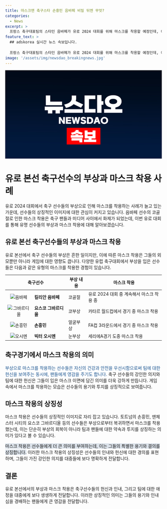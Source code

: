 ```yaml
---
title: 마스크맨 축구스타 손흥민 음바페 비밀 뒤엔 무엇?
categories:
  - News
excerpt: >
  프랑스 축구대표팀의 스타인 음바페가 유로 2024 대회를 위해 마스크를 착용할 예정인데, 이는 축구 선수들 중에선 처음이 아닌 일이다. 그바르디올, 손흥민, 오시멘, 케인, 코스타, 파브레가스, 레반도프스키, 토레스, 데 로시, 테리, 개스코인 등 많은 축구 선수들이 부상으로부터 얼굴을 보호하기 위해 마스크를 착용한 경험이 있다. 음바페의 마스크 착용은 사회적 관심을 끌 것으로 보인다.
feature_text: >
  ## adskorea 실시간 뉴스 속보입니다.

  프랑스 축구대표팀의 스타인 음바페가 유로 2024 대회를 위해 마스크를 착용할 예정인데, 이는 축구 선수들 중에선 처음이 아닌 일이다. 그바르디올, 손흥민, 오시멘, 케인, 코스타, 파브레가스, 레반도프스키, 토레스, 데 로시, 테리, 개스코인 등 많은 축구 선수들이 부상으로부터 얼굴을 보호하기 위해 마스크를 착용한 경험이 있다. 음바페의 마스크 착용은 사회적 관심을 끌 것으로 보인다.
image: '/assets/img/newsdao_breakingnews.jpg'
---
```


<p><img src="/assets/img/newsdao_breakingnews.jpg" alt="adskorea 속보" /></p>

<h1>유로 본선 축구선수의 부상과 마스크 착용 사례</h1>

<p data-ke-size="size16">유로 2024 대회에서 축구 선수들의 부상으로 인해 마스크를 착용하는 사례가 늘고 있는 가운데, 선수들의 상징적인 이미지에 대한 관심이 커지고 있습니다. 음바페 선수의 코골절로 인한 마스크 착용은 축구 팬들과 미디어 사이에서 화제가 되었는데, 이번 유로 대회를 통해 유명 선수들의 부상과 마스크 착용에 대해 알아보겠습니다.</p>

<h2 data-ke-size="size26">유로 본선 축구선수들의 부상과 마스크 착용</h2>

<p>유로 본선에서 축구 선수들의 부상은 흔한 일이지만, 이에 따른 마스크 착용은 그들의 외모뿐만 아니라 게임에 대한 영향도 큽니다. 다양한 유럽 축구대회에서 부상을 입은 선수들은 다음과 같은 유형의 마스크를 착용한 경험이 있습니다.</p>

<table>
    <thead>
        <tr>
            <th colspan="2">축구선수</th>
            <th>부상 내용</th>
            <th>마스크 착용</th>
        </tr>
    </thead>
    <tbody>
        <tr>
            <td style="text-align: center;"><img src="https://example.com/음바페.jpg" alt="음바페" width="100"></td>
            <td><b>킬리안 음바페</b></td>
            <td>코골절</td>
            <td>유로 2024 대회 중 계속해서 마스크 착용 중</td>
        </tr>
        <tr>
            <td style="text-align: center;"><img src="https://example.com/그바르디올.jpg" alt="그바르디올" width="100"></td>
            <td><b>요스코 그바르디올</b></td>
            <td>코부상</td>
            <td>카타르 월드컵에서 경기 중 마스크 착용</td>
        </tr>
        <tr>
            <td style="text-align: center;"><img src="https://example.com/손흥민.jpg" alt="손흥민" width="100"></td>
            <td><b>손흥민</b></td>
            <td>얼굴부상</td>
            <td>FA컵 3라운드에서 경기 중 마스크 착용</td>
        </tr>
        <tr>
            <td style="text-align: center;"><img src="https://example.com/오시멘.jpg" alt="오시멘" width="100"></td>
            <td><b>빅터 오시멘</b></td>
            <td>눈부상</td>
            <td>세리에A경기 도중 마스크 착용</td>
        </tr>
    </tbody>
</table>

<h2 data-ke-size="size26">축구경기에서 마스크 착용의 의미</h2>

<p><span style="color: #1a5490;">부상으로 마스크를 착용하는 선수들은 자신의 건강과 안전을 우선시함으로써 팀에 대한 헌신을 보여주는 동시에, 팬들에게 영감을 주기도 합니다.</span> 축구 선수들의 강인한 의지와 팀에 대한 헌신은 그들이 입은 마스크 이면에 담긴 의미를 더욱 강하게 만듭니다. 게임 속에서 마스크를 착용하는 모습은 선수들의 용기와 투지를 상징적으로 보여줍니다.</p>

<h2 data-ke-size="size26">마스크 착용의 상징성</h2>

<p>마스크 착용은 선수들의 상징적인 이미지로 자리 잡고 있습니다. 토트넘의 손흥민, 맨체스터 시티의 요스코 그바르디올 등의 선수들은 부상으로부터 복귀하면서 마스크를 착용했는데, 이는 단순히 부상의 회복이 아니라 팀과 팬들에 대한 약속과 투지를 상징하는 의미가 있다고 볼 수 있습니다.</p>

<p><span style="background-color: #21538527;">마스크 착용은 선수들에게 더 큰 의미를 부여하는데, 이는 그들의 특별한 용기와 결의를 상징합니다.</span> 이러한 마스크 착용의 상징성은 선수들의 인내와 헌신에 대한 경의를 표현하며, 그들이 가진 강인한 의지를 대중들에 보다 명확하게 전달합니다.</p>

<h2 data-ke-size="size26">결론</h2>

<p>유로 본선에서의 부상과 마스크 착용은 축구선수들의 헌신과 인내, 그리고 팀에 대한 애정을 대중에게 보다 생생하게 전달합니다. 이러한 상징적인 의미는 그들의 용기와 인내심을 경배하는 팬들에게 큰 영감을 전달합니다.</p>

